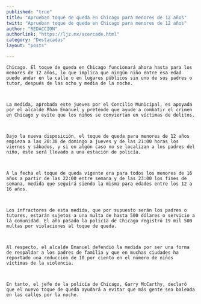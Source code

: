 ```yaml
---
published: "true"
title: "Aprueban toque de queda en Chicago para menores de 12 años"
twitt: "Aprueban toque de queda en Chicago para menores de 12 años"
author: "REDACCION"
authorlink: "https://ljz.mx/acercade.html"
category: "Destacadas"
layout: "posts"

---
```



  
    Chicago. El toque de queda en Chicago funcionará ahora hasta para los menores de 12 años, lo que implica que ningún niño entre esa edad puede andar en la calle o en lugares públicos sin uno de sus padres o tutor, después de las ocho y media de la noche.
  
  
  
    La medida, aprobada este jueves por el Concilio Municipal, es apoyada por el alcalde Rham Emanuel y pretende que ayude a combatir el crimen en Chicago y evite que los niños se conviertan en víctimas de delitos.
  
  
  
    Bajo la nueva disposición, el toque de queda para menores de 12 años empieza a las 20:30 de domingo a jueves y de las 21:00 horas los viernes y sábados, y si en algún caso no se localizan a los padres del niño, éste será llevado a una estación de policía.
  
  
  
    A la fecha el toque de queda vigente era para todos los menores de 16 años a partir de las 22:00 entre semana y de las 23:00 los fines de semana, medida que seguirá siendo la misma para edades entre los 12 a 16 años.
  
  
  
    Los infractores de esta medida, que por supuesto serán los padres o tutores, estarán sujetos a una multa de hasta 500 dólares o servicio a la comunidad. El año pasado la policía de Chicago registró 19 mil 500 multas por violaciones al toque de queda.
  
  
  
    Al respecto, el alcalde Emanuel defendió la medida por ser una forma de respaldar a los padres de familia y que en muchas ciudades ha reportado una reducción de 10 por ciento en el número de niños víctimas de la violencia.
  
  
  
    En tanto, el jefe de la policía de Chicago, Garry McCarthy, declaró que el nuevo toque de queda ayudará a evitar que más gente sea baleada en las calles por la noche.
  

